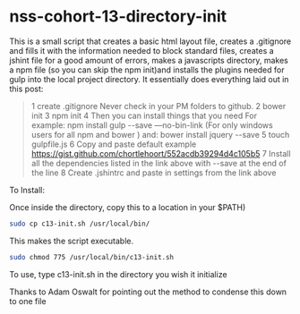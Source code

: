 # nss-cohort-13-directory-init

This is a small script that creates a basic html layout file, creates a .gitignore and fills it with the information needed to block standard files, creates a jshint file for a good amount of errors, makes a javascripts directory, makes a npm file (so you can skip the npm init)and installs the plugins needed for gulp into the local project directory. It essentially does everything laid out in this post:

>1 create .gitignore Never check in your PM folders to github.
>2 bower init
>3 npm init
>4 Then you can install things that you need
>     For example: npm install gulp --save —no-bin-link (For only windows users for all npm and bower )
>     and: bower install jquery --save
>5 touch gulpfile.js
>6 Copy and paste default example
>     https://gist.github.com/chortlehoort/552acdb39294d4c105b5
>7 Install all the dependencies listed in the link above with --save at the end of the line
>8 Create .jshintrc and paste in settings from the link above



To Install:

Once inside the directory, copy this to a location in your $PATH)
```bash
sudo cp c13-init.sh /usr/local/bin/
```

This makes the script executable.
``` bash
sudo chmod 775 /usr/local/bin/c13-init.sh 
```

To use, type c13-init.sh in the directory you wish it initialize

Thanks to Adam Oswalt for pointing out the method to condense this down to one file
